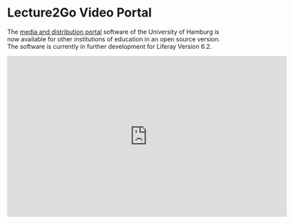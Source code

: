 #  Lecture2Go Video Portal

The [media and distribution portal](https://lecture2go.uni-hamburg.de) software of the University of Hamburg is now available for other institutions of education in an open source version. The software is currently in further development for Liferay Version 6.2.

<iframe src='https://lecture2go.uni-hamburg.de/lecture2go-portlet/player/iframe/?v=15934' frameborder='0' width='647' height='373'></iframe>
